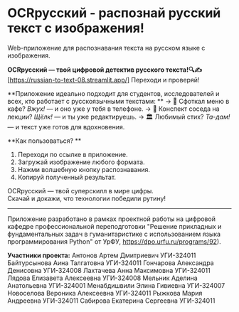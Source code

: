 # OCRрусский - распознай русский текст с изображения!

Web-приложение для распознавания текста на русском языке с изображения.

**OCRрусский — твой цифровой детектив русского текста!🔍✍️**
[https://russian-to-text-08.streamlit.app/] Переходи и проверяй! 

**Приложение идеально подходит для студентов, исследователей и всех, кто работает с русскоязычными текстами: **
→  📸 Сфоткал меню в кафе? *Вжух!* — и оно уже у тебя в телефоне. 
→  📝 Конспект соседа на лекции? *Щёлк!* — и ты уже редактируешь. 
→  🏛️ Любимый стих? *Та-дам!* — и текст уже готов для вдохновения. 

**Как пользоваться? **
1. Переходи по ссылке в приложение.
2. Загружай изображение любого формата.
3. Нажми волшебную кнопку распознавания.
4. Копируй полученный результат.
   
OCRрусский — твой суперскилл в мире цифры.  
Скачай и докажи, что технологии победили рутину!  

____________________________________________________________________________________________________________
Приложение разработано в рамках проектной работы на цифровой кафедре профессиональной переподготовки "Решение прикладных и фундаментальных задач в гуманитаристике с использованием языка программирования Python" от УрФУ, https://dpo.urfu.ru/programs/92).

**Участники проекта:**
Антонов Артем Дмитриевич        УГИ-324011
Байтурсынова Аина Талгатовна    УГИ-324011
Гончарова Александра Денисовна  УГИ-324008
Лахтачева Анна Максимовна       УГИ-324011
Лядова Елизавета Алексеевна     УГИ-324008
Мельник Аделина Анатольевна     УГИ-324001
Менабдишвили Элина Гивиевна     УГИ-324007
Новоселова Вероника Алексеевна  УГИ-324011
Рыжкова Мария Андреевна         УГИ-324011
Сабирова Екатерина Сергеевна    УГИ-324011
